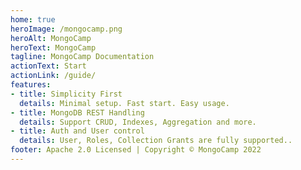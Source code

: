 ```yaml
---
home: true
heroImage: /mongocamp.png
heroAlt: MongoCamp
heroText: MongoCamp
tagline: MongoCamp Documentation
actionText: Start
actionLink: /guide/
features:
- title: Simplicity First
  details: Minimal setup. Fast start. Easy usage.
- title: MongoDB REST Handling
  details: Support CRUD, Indexes, Aggregation and more.
- title: Auth and User control
  details: User, Roles, Collection Grants are fully supported..
footer: Apache 2.0 Licensed | Copyright © MongoCamp 2022
---
```

